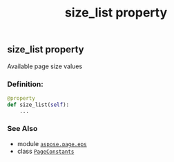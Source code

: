 ﻿---
title: size_list property
second_title: Aspose.Page for Python via .NET API References
description: 
type: docs
weight: 300
url: /python-net/aspose.page.eps/pageconstants/size_list/
is_root: false
---

## size_list property


Available page size values
### Definition:
```python
@property
def size_list(self):
    ...
```

### See Also
* module [`aspose.page.eps`](../../)
* class [`PageConstants`](/page/python-net/aspose.page.eps/pageconstants)
